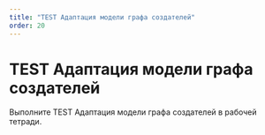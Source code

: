 ```yaml
---
title: "TEST Адаптация модели графа создателей"
order: 20
---
```


# TEST Адаптация модели графа создателей

Выполните TEST Адаптация модели графа создателей в рабочей тетради.